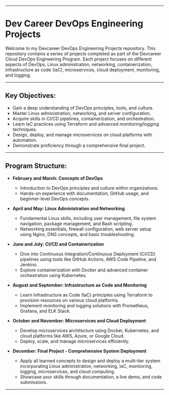 ***

# Dev Career DevOps Engineering Projects

Welcome to my Devcareer DevOps Engineering Projects repository. This repository contains a series of projects completed as part of the Devcareer Cloud DevOps Engineering Program. Each project focuses on different aspects of DevOps, Linux administration, networking, containerization, infrastructure as code (IaC), microservices, cloud deployment, monitoring, and logging.

***

##	Key Objectives:
-	Gain a deep understanding of DevOps principles, tools, and culture.
-	Master Linux administration, networking, and server configuration.
-	Acquire skills in CI/CD pipelines, containerization, and orchestration.
-	Learn IaC practices using Terraform and advanced monitoring/logging techniques.
-	Design, deploy, and manage microservices on cloud platforms with automation.
-	Demonstrate proficiency through a comprehensive final project.

***

##	Program Structure:
-	**February and March: Concepts of DevOps**
	-	Introduction to DevOps principles and culture within organizations.
	-	Hands-on experience with documentation, GitHub usage, and beginner-level DevOps concepts.

-	**April and May: Linux Administration and Networking**
	-	Fundamental Linux skills, including user management, file system navigation, package management, and Bash scripting.
	-	Networking essentials, firewall configuration, web server setup using Nginx, DNS concepts, and basic troubleshooting.

-	**June and July: CI/CD and Containerization**
	-	Dive into Continuous Integration/Continuous Deployment (CI/CD) pipelines using tools like GitHub Actions, AWS Code Pipeline, and Jenkins.
	-	Explore containerization with Docker and advanced container orchestration using Kubernetes.

-	**August and September: Infrastructure as Code and Monitoring**
	-	Learn Infrastructure as Code (IaC) principles using	Terraform to provision resources on various cloud platforms.
	-	Implement monitoring and logging solutions with 		Prometheus, Grafana, and ELK Stack.
	
-	**October and November: Microservices and Cloud Deployment**
	-	Develop microservices architecture using Docker, Kubernetes, and cloud platforms like AWS, Azure, or Google Cloud.
	-	Deploy, scale, and manage microservices efficiently.

-	**December: Final Project - Comprehensive System Deployment**
	-	Apply all learned concepts to design and deploy a multi-tier system incorporating Linux administration, networking, IaC, monitoring, logging, microservices, and cloud computing.
	-	Showcase your skills through documentation, a live demo, and code submissions.

***